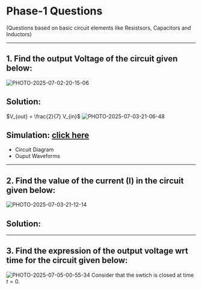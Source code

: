 # Phase-1 Questions
(Questions based on basic circuit elements like Resistsors, Capacitors and Inductors)

------
## 1. Find the output Voltage of the circuit given below:
![PHOTO-2025-07-02-20-15-06](https://github.com/user-attachments/assets/1d86afbf-3bd3-457c-af03-dad1752a1f8c)

## Solution:
$V_{out} = \frac{2}{7} V_{in}$
![PHOTO-2025-07-03-21-06-48](https://github.com/user-attachments/assets/986a3c34-5f94-43bc-8dd2-0af248df02aa)

## Simulation: [click here](/phase-1/q1/)
- Circuit Diagram
- Ouput Waveforms

------
## 2. Find the value of the current (I) in the circuit given below:
![PHOTO-2025-07-03-21-12-14](https://github.com/user-attachments/assets/6bb2fa14-06f9-4f89-a9e2-0a0c1942bc6e)

## Solution:

------
## 3. Find the expression of the output voltage wrt time for the circuit given below:
![PHOTO-2025-07-05-00-55-34](https://github.com/user-attachments/assets/cbf0b162-ff6a-4c13-b4bc-867e8c0cace9)
Consider that the swtich is closed at time $t=0$.
